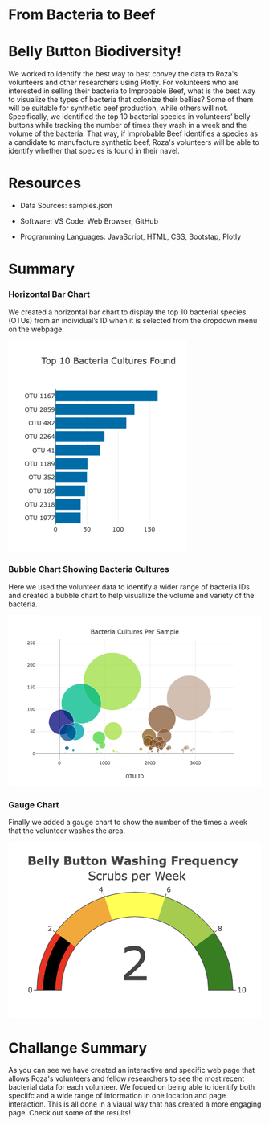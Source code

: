 # From Bacteria to Beef

<h1>Belly Button Biodiversity!</h1>
We worked to identify the best way to best convey the data to Roza's volunteers and other researchers using Plotly. For volunteers who are interested in selling their bacteria to Improbable Beef, what is the best way to visualize the types of bacteria that colonize their bellies? Some of them will be suitable for synthetic beef production, while others will not. Specifically, we identified the top 10 bacterial species in volunteers’ belly buttons while tracking the number of times they wash in a week and the volume of the bacteria. That way, if Improbable Beef identifies a species as a candidate to manufacture synthetic beef, Roza's volunteers will be able to identify whether that species is found in their navel.

<h1>Resources</h1>

- Data Sources: samples.json

- Software: VS Code, Web Browser, GitHub

- Programming Languages: JavaScript, HTML, CSS, Bootstap, Plotly
<body>
<h1>Summary</h1>

<h3> Horizontal Bar Chart</h3>
<p>We created a horizontal bar chart to display the top 10 bacterial species (OTUs) from an individual’s ID when it is selected from the dropdown menu on the webpage. <p>

 <img src="https://github.com/kellynichols99/belly_button/blob/main/Top%2010%20Bacteria.png">
  
<h3>Bubble Chart Showing Bacteria Cultures</h3>
<p>Here we used the volunteer data to identify a wider range of bacteria IDs and created a bubble chart to help visuallize the volume and variety of the bacteria. </p>

<img src="https://github.com/kellynichols99/belly_button/blob/main/Bacteria%20Culters.png">

<h3> Gauge Chart</h3>
<p>Finally we added a gauge chart to show the number of the times a week that the volunteer washes the area.</p>

<img src="https://github.com/kellynichols99/belly_button/blob/main/Washing%20frequency.png">

<body>
  
<h1>Challange Summary</h1>
As you can see we have created an interactive and specific web page that allows Roza's volunteers and fellow researchers to see the most recent bacterial data for each volunteer. We focued on being able to identify both speciifc and a wide range of information in one location and page interaction. This is all done in a viaual way that has created a more engaging page. Check out some of the results!
